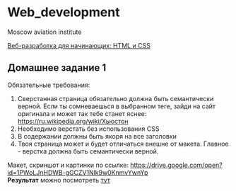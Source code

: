 # Web_development
Moscow aviation institute

[Веб-разработка для начинающих: HTML и CSS](https://stepik.org/course/38218/info)

## Домашнее задание 1

Обязательные требования:
1) Сверстанная страница обязательно должна быть семантически верной. Если ты сомневаешься в выбранном теге, зайди на сайт оригинала и может так тебе станет яснее: https://ru.wikipedia.org/wiki/Хьюстон
2) Необходимо верстать без использования CSS
3) В содержании должны быть якоря на все заголовки
4) Твоя страница может и будет отличаться внешне от макета. Главное - верстка должна быть семантически верной.

Макет, скриншот и картинки по ссылке: https://drive.google.com/open?id=1PWoLJnHDWB-gGCZV1Nlk9w0KnmvYwnYp  
  **Результат** можно посмотреть [тут](https://annyswon.github.io/Web_development/%D0%97%D0%B0%D0%B4%D0%B0%D0%BD%D0%B8%D0%B5%201/)
